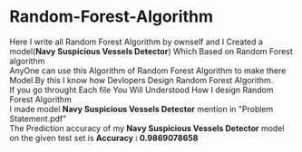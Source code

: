 # Random-Forest-Algorithm
Here I write all Random Forest Algorithm by ownself and I Created a model(**Navy Suspicious Vessels Detector**) Which Based on Random Forest algorithm \
AnyOne can use this Algorithm of Random Forest Algorithm to make there Model.By this I know how Devlopers Design Random Forest Algorithm. \
If you go throught Each file You Will Understood How I design Random Forest Algorithm \
I made model **Navy Suspicious Vessels Detector** mention in "Problem Statement.pdf" \
The Prediction accuracy of my **Navy Suspicious Vessels Detector** model on the given test set is **Accuracy : 0.9869078658**
